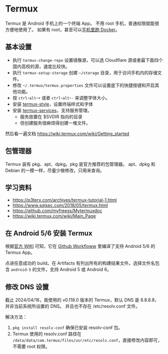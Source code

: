 # Termux

Termux 是 Android 手机上的一个终端 App。
不用 root 手机，普通权限就能很方便地使用了。
如果有 root，甚至可以[手机里跑 Docker](https://gist.github.com/FreddieOliveira/efe850df7ff3951cb62d74bd770dce27)。

## 基本设置

- 执行 `termux-change-repo` 设置镜像源，可以选 Cloudflare 源或者最下面四个国内高校的源，速度比较快。
- 执行 `termux-setup-storage` 创建 `~/storage` 目录，用于访问手机内的存储文件。
- 修改 `~/.termux/termux.properties` 文件可以设置底下的快捷按键和开启其他功能。
- 按 `ctrl`-`alt`-`+` 或者 `ctrl`-`alt`-`-` 来调整字体大小。
- 安装 [termux-style](https://github.com/adi1090x/termux-style)，设置终端样式和字体
- 安装 [termux-services](https://github.com/termux/termux-services)，支持服务管理。
  - 服务放置在 $SVDIR 指向的目录
  - 但创建服务很麻烦得创建一堆文件。

然后看一遍文档 https://wiki.termux.com/wiki/Getting_started

## 包管理器

Termux 装有 pkg、apt、dpkg。pkg 是官方推荐的包管理器。
apt、dpkg 和 Debian 的一模一样，尽量少做修改，只用来查询。

## 学习资料

- https://p3terx.com/archives/termux-tutorial-1.html
- https://www.sqlsec.com/2018/05/termux.html
- https://github.com/myfreess/Mytermuxdoc
- https://wiki.termux.com/wiki/Main_Page

## 在 Android 5/6 安装 Termux

根据[官方 WIKI](https://github.com/termux/termux-app/wiki/Termux-on-android-5-or-6) 可知，它在 [Github Workfloww](https://github.com/termux/termux-app/actions/workflows/debug_build.yml?query=branch%3Amaster+event%3Apush) 里编译了支持 Android 5/6 的 Termux App。

点进任意成功的 build。在 Artifacts 有列出所有的构建结果文件。选择文件名包含 `android-5` 的文件，支持 Android 5 或 Android 6。

## 修改 DNS 设置

截止 2024/04/18，我使用的 v0.118.0 版本的 Termux，默认 DNS 是 8.8.8.8，并非当前系统所设置的 DNS。
并且也不存在 /etc/resolv.conf 文件。

解决方法：

1. `pkg install resolv-conf` 确保已安装 resolv-conf 包。
2. Termux 使用的 resolv.conf 路径在 `/data/data/com.termux/files/usr/etc/resolv.conf`，直接修改内容即可，不需要 root 权限。
